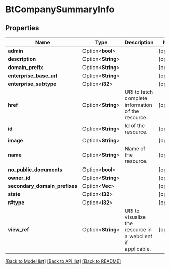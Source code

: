 # BtCompanySummaryInfo

## Properties

Name | Type | Description | Notes
------------ | ------------- | ------------- | -------------
**admin** | Option<**bool**> |  | [optional]
**description** | Option<**String**> |  | [optional]
**domain_prefix** | Option<**String**> |  | [optional]
**enterprise_base_url** | Option<**String**> |  | [optional]
**enterprise_subtype** | Option<**i32**> |  | [optional]
**href** | Option<**String**> | URI to fetch complete information of the resource. | [optional]
**id** | Option<**String**> | Id of the resource. | [optional]
**image** | Option<**String**> |  | [optional]
**name** | Option<**String**> | Name of the resource. | [optional]
**no_public_documents** | Option<**bool**> |  | [optional]
**owner_id** | Option<**String**> |  | [optional]
**secondary_domain_prefixes** | Option<**Vec<String>**> |  | [optional]
**state** | Option<**i32**> |  | [optional]
**r#type** | Option<**i32**> |  | [optional]
**view_ref** | Option<**String**> | URI to visualize the resource in a webclient if applicable. | [optional]

[[Back to Model list]](../README.md#documentation-for-models) [[Back to API list]](../README.md#documentation-for-api-endpoints) [[Back to README]](../README.md)


